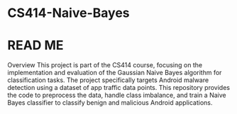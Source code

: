# CS414-Naive-Bayes
# READ ME 

Overview
This project is part of the CS414 course, focusing on the implementation and evaluation of the Gaussian Naive Bayes algorithm for classification tasks. The project specifically targets Android malware detection using a dataset of app traffic data points. This repository provides the code to preprocess the data, handle class imbalance, and train a Naive Bayes classifier to classify benign and malicious Android applications.
